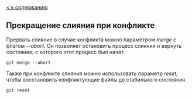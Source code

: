 [< к содержанию](./readme.md)

## Прекращение слияния при конфликте

Прервать слияние в случае конфликта можно параметром *merge* с флагом *--abort*. Он позволяет остановить процесс слияния и вернуть состояние, с которого этот процесс был начат.

```bash=
git merge --abort
```

Также при конфликте слияния можно использовать параметр *reset*, чтобы восстановить конфликтующие файлы до стабильного состояния.

```bash=
git reset
```